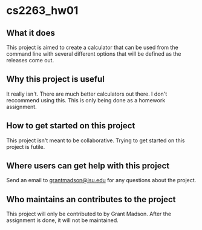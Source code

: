 # cs2263_hw01

## What it does

This project is aimed to create a calculator that can be used from the command line with several different options that will be defined as the releases come out.

## Why this project is useful

It really isn't. There are much better calculators out there. I don't reccommend using this. This is only being done as a homework assignment.

## How to get started on this project

This project isn't meant to be collaborative. Trying to get started on this project is futile.

## Where users can get help with this project

Send an email to grantmadson@isu.edu for any questions about the project.

## Who maintains an contributes to the project

This project will only be contributed to by Grant Madson. After the assignment is done, it will not be maintained.
